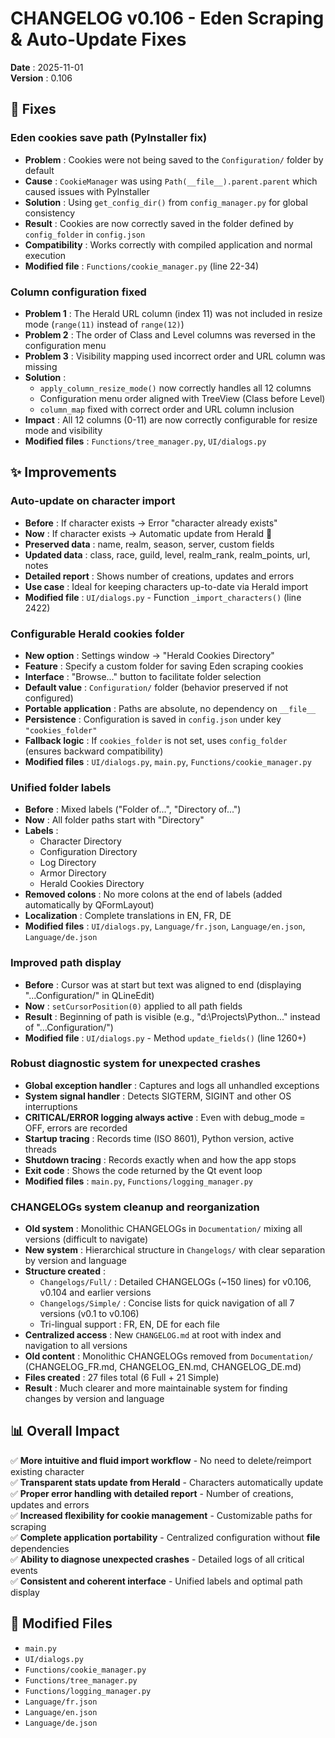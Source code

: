 # CHANGELOG v0.106 - Eden Scraping & Auto-Update Fixes

**Date** : 2025-11-01  
**Version** : 0.106

## 🐛 Fixes

### Eden cookies save path (PyInstaller fix)
- **Problem** : Cookies were not being saved to the `Configuration/` folder by default
- **Cause** : `CookieManager` was using `Path(__file__).parent.parent` which caused issues with PyInstaller
- **Solution** : Using `get_config_dir()` from `config_manager.py` for global consistency
- **Result** : Cookies are now correctly saved in the folder defined by `config_folder` in `config.json`
- **Compatibility** : Works correctly with compiled application and normal execution
- **Modified file** : `Functions/cookie_manager.py` (line 22-34)

### Column configuration fixed
- **Problem 1** : The Herald URL column (index 11) was not included in resize mode (`range(11)` instead of `range(12)`)
- **Problem 2** : The order of Class and Level columns was reversed in the configuration menu
- **Problem 3** : Visibility mapping used incorrect order and URL column was missing
- **Solution** :
  * `apply_column_resize_mode()` now correctly handles all 12 columns
  * Configuration menu order aligned with TreeView (Class before Level)
  * `column_map` fixed with correct order and URL column inclusion
- **Impact** : All 12 columns (0-11) are now correctly configurable for resize mode and visibility
- **Modified files** : `Functions/tree_manager.py`, `UI/dialogs.py`

## ✨ Improvements

### Auto-update on character import
- **Before** : If character exists → Error "character already exists"
- **Now** : If character exists → Automatic update from Herald 🔄
- **Preserved data** : name, realm, season, server, custom fields
- **Updated data** : class, race, guild, level, realm_rank, realm_points, url, notes
- **Detailed report** : Shows number of creations, updates and errors
- **Use case** : Ideal for keeping characters up-to-date via Herald import
- **Modified file** : `UI/dialogs.py` - Function `_import_characters()` (line 2422)

### Configurable Herald cookies folder
- **New option** : Settings window → "Herald Cookies Directory"
- **Feature** : Specify a custom folder for saving Eden scraping cookies
- **Interface** : "Browse..." button to facilitate folder selection
- **Default value** : `Configuration/` folder (behavior preserved if not configured)
- **Portable application** : Paths are absolute, no dependency on `__file__`
- **Persistence** : Configuration is saved in `config.json` under key `"cookies_folder"`
- **Fallback logic** : If `cookies_folder` is not set, uses `config_folder` (ensures backward compatibility)
- **Modified files** : `UI/dialogs.py`, `main.py`, `Functions/cookie_manager.py`

### Unified folder labels
- **Before** : Mixed labels ("Folder of...", "Directory of...")
- **Now** : All folder paths start with "Directory"
- **Labels** :
  * Character Directory
  * Configuration Directory
  * Log Directory
  * Armor Directory
  * Herald Cookies Directory
- **Removed colons** : No more colons at the end of labels (added automatically by QFormLayout)
- **Localization** : Complete translations in EN, FR, DE
- **Modified files** : `UI/dialogs.py`, `Language/fr.json`, `Language/en.json`, `Language/de.json`

### Improved path display
- **Before** : Cursor was at start but text was aligned to end (displaying "...Configuration/" in QLineEdit)
- **Now** : `setCursorPosition(0)` applied to all path fields
- **Result** : Beginning of path is visible (e.g., "d:\Projects\Python\..." instead of "...Configuration/")
- **Modified file** : `UI/dialogs.py` - Method `update_fields()` (line 1260+)

### Robust diagnostic system for unexpected crashes
- **Global exception handler** : Captures and logs all unhandled exceptions
- **System signal handler** : Detects SIGTERM, SIGINT and other OS interruptions
- **CRITICAL/ERROR logging always active** : Even with debug_mode = OFF, errors are recorded
- **Startup tracing** : Records time (ISO 8601), Python version, active threads
- **Shutdown tracing** : Records exactly when and how the app stops
- **Exit code** : Shows the code returned by the Qt event loop
- **Modified files** : `main.py`, `Functions/logging_manager.py`

### CHANGELOGs system cleanup and reorganization
- **Old system** : Monolithic CHANGELOGs in `Documentation/` mixing all versions (difficult to navigate)
- **New system** : Hierarchical structure in `Changelogs/` with clear separation by version and language
- **Structure created** :
  - `Changelogs/Full/` : Detailed CHANGELOGs (~150 lines) for v0.106, v0.104 and earlier versions
  - `Changelogs/Simple/` : Concise lists for quick navigation of all 7 versions (v0.1 to v0.106)
  - Tri-lingual support : FR, EN, DE for each file
- **Centralized access** : New `CHANGELOG.md` at root with index and navigation to all versions
- **Old content** : Monolithic CHANGELOGs removed from `Documentation/` (CHANGELOG_FR.md, CHANGELOG_EN.md, CHANGELOG_DE.md)
- **Files created** : 27 files total (6 Full + 21 Simple)
- **Result** : Much clearer and more maintainable system for finding changes by version and language

## 📊 Overall Impact

✅ **More intuitive and fluid import workflow** - No need to delete/reimport existing character  
✅ **Transparent stats update from Herald** - Characters automatically update  
✅ **Proper error handling with detailed report** - Number of creations, updates and errors  
✅ **Increased flexibility for cookie management** - Customizable paths for scraping  
✅ **Complete application portability** - Centralized configuration without __file__ dependencies  
✅ **Ability to diagnose unexpected crashes** - Detailed logs of all critical events  
✅ **Consistent and coherent interface** - Unified labels and optimal path display  

## 🔗 Modified Files

- `main.py`
- `UI/dialogs.py`
- `Functions/cookie_manager.py`
- `Functions/tree_manager.py`
- `Functions/logging_manager.py`
- `Language/fr.json`
- `Language/en.json`
- `Language/de.json`
